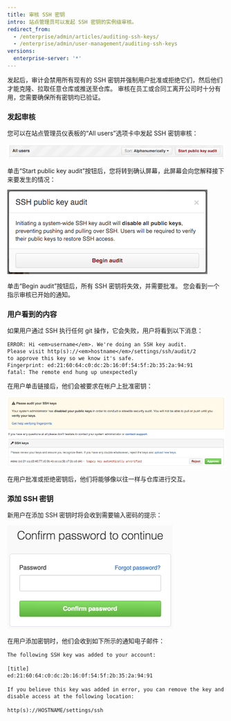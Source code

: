 ```yaml
---
title: 审核 SSH 密钥
intro: 站点管理员可以发起 SSH 密钥的实例级审核。
redirect_from:
  - /enterprise/admin/articles/auditing-ssh-keys/
  - /enterprise/admin/user-management/auditing-ssh-keys
versions:
  enterprise-server: '*'
---
```


发起后，审计会禁用所有现有的 SSH 密钥并强制用户批准或拒绝它们，然后他们才能克隆、拉取任意仓库或推送至仓库。 审核在员工或合同工离开公司时十分有用，您需要确保所有密钥均已验证。

### 发起审核

您可以在站点管理员仪表板的“All users”选项卡中发起 SSH 密钥审核：

![启动公钥审核](/assets/images/enterprise/security/Enterprise-Start-Key-Audit.png)

单击“Start public key audit”按钮后，您将转到确认屏幕，此屏幕会向您解释接下来要发生的情况：

![确认审核](/assets/images/enterprise/security/Enterprise-Begin-Audit.png)

单击“Begin audit”按钮后，所有 SSH 密钥将失效，并需要批准。 您会看到一个指示审核已开始的通知。

### 用户看到的内容

如果用户通过 SSH 执行任何 git 操作，它会失败，用户将看到以下消息：

```shell
ERROR: Hi <em>username</em>. We're doing an SSH key audit.
Please visit http(s)://<em>hostname</em>/settings/ssh/audit/2
to approve this key so we know it's safe.
Fingerprint: ed:21:60:64:c0:dc:2b:16:0f:54:5f:2b:35:2a:94:91
fatal: The remote end hung up unexpectedly
```

在用户单击链接后，他们会被要求在帐户上批准密钥：

![审核密钥](/assets/images/enterprise/security/Enterprise-Audit-SSH-Keys.jpg)

在用户批准或拒绝密钥后，他们将能够像以往一样与仓库进行交互。

### 添加 SSH 密钥

新用户在添加 SSH 密钥时将会收到需要输入密码的提示：

![密码确认](/assets/images/help/settings/sudo_mode_popup.png)

在用户添加密钥时，他们会收到如下所示的通知电子邮件：

    The following SSH key was added to your account:
    
    [title]
    ed:21:60:64:c0:dc:2b:16:0f:54:5f:2b:35:2a:94:91
    
    If you believe this key was added in error, you can remove the key and disable access at the following location:
    
    http(s)://HOSTNAME/settings/ssh
